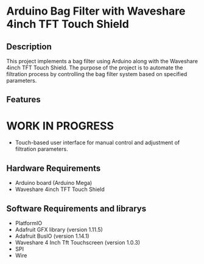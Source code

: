 # Arduino Bag Filter with Waveshare 4inch TFT Touch Shield

## Description
This project implements a bag filter using Arduino along with the Waveshare 4inch TFT Touch Shield. The purpose of the project is to automate the filtration process by controlling the bag filter system based on specified parameters.

## Features
# WORK IN PROGRESS
- Touch-based user interface for manual control and adjustment of filtration parameters.

## Hardware Requirements
- Arduino board (Arduino Mega)
- Waveshare 4inch TFT Touch Shield

## Software Requirements and librarys
- PlatformIO
- Adafruit GFX library (version 1.11.5)
- Adafruit BusIO (version 1.14.1)
- Waveshare 4 Inch Tft Touchscreen (version 1.0.3)
- SPI
- Wire
